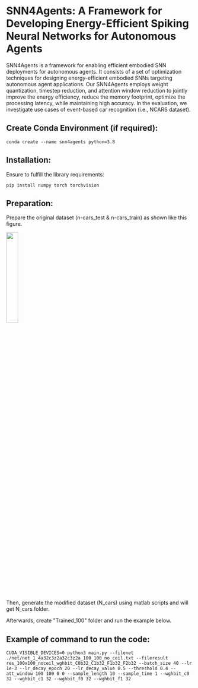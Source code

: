 # SNN4Agents: A Framework for Developing Energy-Efficient Spiking Neural Networks for Autonomous Agents

SNN4Agents is a framework for enabling efficient embodied SNN deployments for autonomous agents. It consists of a set of optimization techniques for designing energy-efficient embodied SNNs targeting autonomous agent applications. Our SNN4Agents employs weight quantization, timestep reduction, and attention window reduction to jointly improve the energy efficiency, reduce the memory footprint, optimize the processing latency, while maintaining high accuracy. In the evaluation, we investigate use cases of event-based car recognition (i.e., NCARS dataset).

## Create Conda Environment (if required): 
```
conda create --name snn4agents python=3.8
```

## Installation: 
Ensure to fulfill the library requirements:
```
pip install numpy torch torchvision
```

## Preparation: 
Prepare the original dataset (n-cars_test & n-cars_train) as shown like this figure. 
<p align="left"><img width="25%" src="docs/ncars_folders.png"/></p>

Then, generate the modified dataset (N_cars) using matlab scripts and will get N_cars folder.   

Afterwards, create "Trained_100" folder and run the example below.

## Example of command to run the code:
```
CUDA_VISIBLE_DEVICES=0 python3 main.py --filenet ./net/net_1_4a32c3z2a32c3z2a_100_100_no_ceil.txt --fileresult res_100x100_noceil_wghbit_C0b32_C1b32_F1b32_F2b32 --batch_size 40 --lr 1e-3 --lr_decay_epoch 20 --lr_decay_value 0.5 --threshold 0.4 --att_window 100 100 0 0 --sample_length 10 --sample_time 1 --wghbit_c0 32 --wghbit_c1 32 --wghbit_f0 32 --wghbit_f1 32
```

